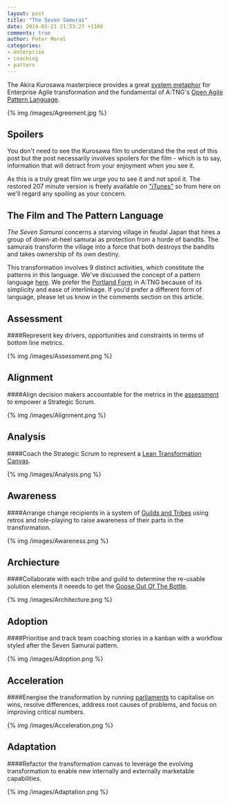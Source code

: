 ```yaml
---
layout: post
title: "The Seven Samurai"
date: 2014-03-21 21:53:27 +1100
comments: true
author: Peter Merel
categories:
- enterprise 
- coaching
- pattern
---
```


The Akira Kurosawa masterpiece provides a great [system metaphor]() for
Enterprise Agile transformation and the fundamental of A:TNG's [Open
Agile Pattern Language]().

{% img /images/Agreement.jpg %}

<!-- more -->
## Spoilers

You don't need to see the Kurosawa film to understand the the rest of this post
but the post necessarily involves spoilers for the film - which is to say,
information that will detract from your enjoyment when you see it.

As this is a truly great film we urge you to see it and not spoil it. The
restored 207 minute version is freely available on
["iTunes"](http://thepiratebay.se/search/seven%20samurai/0/7/0) so from here
on we'll regard any spoiling as your concern.

## The Film and The Pattern Language

_The Seven Samurai_ concerns a starving village in feudal Japan that hires a
group of down-at-heel samurai as protection from a horde of bandits.  The
samurais transform the village into a force that both destroys the bandits and
takes ownership of its own destiny.  

This transformation involves 9 distinct activities, which constitute the
patterns in this language.  We've discussed the concept of a pattern language
[here](). We prefer the [Portland Form](http://c2.com/ppr/about/portland.html)
in A:TNG because of its simplicity and ease of interlinkage. If you'd prefer a
different form of language, please let us know in the comments section on this
article. 

## <a href="Assessment"></a>Assessment

####Represent key drivers, opportunities and constraints in terms of bottom line metrics.

{% img /images/Assessment.png %}

## <a href="Alignment"></a>Alignment

####Align decision makers accountable for the metrics in the [assessment](#Assessment) to empower a Strategic Scrum.

{% img /images/Alignment.png %}

## <a href="Analysis"></a>Analysis

####Coach the Strategic Scrum to represent a [Lean Transformation Canvas]().

{% img /images/Analysis.png %}

## <a href="Awareness"></a>Awareness

####Arrange change recipients in a system of [Guilds and Tribes]() using retros and role-playing to raise awareness of their parts in the transformation.  

{% img /images/Awareness.png %}

## <a href="Architecture"></a>Archiecture

####Collaborate with each tribe and guild to determine the re-usable solution elements it neeeds to  get the [Goose Out Of The Bottle]().

{% img /images/Architecture.png %}

## <a href="Adoption"></a>Adoption

####Prioritise and track team coaching stories in a kanban with a workflow styled after the Seven Samurai pattern.

{% img /images/Adoption.png %}

## <a href="Acceleration"></a>Acceleration

####Energise the transformation by running [parliaments]() to capitalise on wins, resolve differences, address root causes of problems, and focus on improving critical numbers.

{% img /images/Acceleration.png %}

## <a href="Adaptation"></a>Adaptation
####Refactor the transformation canvas to leverage the evolving transformation to enable new internally and externally marketable capabilities.

{% img /images/Adaptation.png %}

